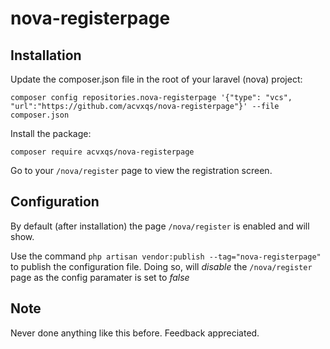 # nova-registerpage

## Installation

Update the composer.json file in the root of your laravel (nova) project:
 
`composer config repositories.nova-registerpage '{"type": "vcs", "url":"https://github.com/acvxqs/nova-registerpage"}' --file composer.json`

Install the package:

`composer require acvxqs/nova-registerpage`

Go to your `/nova/register` page to view the registration screen.

## Configuration

By default (after installation) the page `/nova/register` is enabled and will show.

Use the command `php artisan vendor:publish --tag="nova-registerpage"` to publish the configuration file. Doing so, will _disable_ the `/nova/register` page as the config paramater is set to _false_

## Note

Never done anything like this before. Feedback appreciated. 
